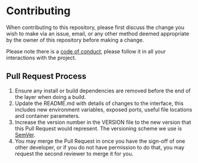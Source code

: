 # Contributing

When contributing to this repository, please first discuss the change you wish to make via an issue,
email, or any other method deemed appropriate by the owner of this repository before making a change.

Please note there is a [code of conduct](CODE_OF_CONDUCT.md), please follow it in all your interactions
with the project.

## Pull Request Process

1. Ensure any install or build dependencies are removed before the end of the layer when doing a
   build.
2. Update the README.md with details of changes to the interface, this includes new environment
   variables, exposed ports, useful file locations and container parameters.
3. Increase the version number in the VERSION file to the new version that this Pull Request would
   represent. The versioning scheme we use is [SemVer](http://semver.org/).
4. You may merge the Pull Request in once you have the sign-off of one other developer, or if you
   do not have permission to do that, you may request the second reviewer to merge it for you.
